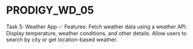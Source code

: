 # PRODIGY_WD_05
Task 5: Weather App ✅ Features:  Fetch weather data using a weather API. Display temperature, weather conditions, and other details. Allow users to search by city or get location-based weather.
